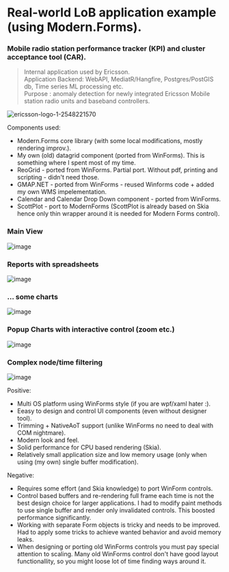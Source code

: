 # Real-world LoB application example (using Modern.Forms).

### Mobile radio station performance tracker (KPI) and cluster acceptance tool (CAR). 
> Internal application used by Ericsson.  
> Application Backend: WebAPI, MediatR/Hangfire, Postgres/PostGIS db, Time series ML processing etc.  
> Purpose : anomaly detection for newly integrated Ericsson Mobile station radio units and baseband controllers.

![ericsson-logo-1-2548221570](https://github.com/dax-leo/Modern.Forms.Showcases/assets/70173560/77f7951f-7010-4754-b5a0-ff1bbcf13d21)



Components used: 
- Modern.Forms core library (with some local modifications, mostly rendering improv.).
- My own (old) datagrid component (ported from WinForms). This is something where I spent most of my time.
- ReoGrid - ported from WinForms. Partial port. Without pdf, printing and scripting - didn't need those.
- GMAP.NET - ported from WinForms - reused Winforms code + added my own WMS impelementation.
- Calendar and Calendar Drop Down component - ported from WinForms.
- ScottPlot - port to ModernForms (ScottPlot is already based on Skia hence only thin wrapper around it is needed for Modern Forms control).

### Main View
![image](https://github.com/dax-leo/Modern.Forms.Showcases/assets/70173560/f0625b10-1efa-4206-85c9-dbeec3134bc5)

### Reports with spreadsheets
![image](https://github.com/dax-leo/Modern.Forms.Showcases/assets/70173560/298e061f-ab21-4eb6-b0f4-7fd4f40173ae)

### ... some charts
![image](https://github.com/dax-leo/Modern.Forms.Showcases/assets/70173560/cffe7305-46f2-4d66-8c68-745c0e47528b)

### Popup Charts with interactive control (zoom etc.)
![image](https://github.com/dax-leo/Modern.Forms.Showcases/assets/70173560/404e24e2-1d8b-4518-b2ae-2b621e392b31)

### Complex node/time filtering
![image](https://github.com/dax-leo/Modern.Forms.Showcases/assets/70173560/b5f24c69-1ead-471b-9dc0-8cb444cd9901)


Positive:
- Multi OS platform using WinForms style (if you are wpf/xaml hater :).
- Eeasy to design and control UI components (even without designer tool).
- Trimming + NativeAoT support (unlike WinForms no need to deal with COM nightmare).
- Modern look and feel.
- Solid performance for CPU based rendering (Skia).
- Relatively small application size and low memory usage (only when using (my own) single buffer modification).

Negative:
- Requires some effort (and Skia knowledge) to port WinForm controls.
- Control based buffers and re-rendering full frame each time is not the best design choice for larger applications. I had to modify paint methods to use single buffer and render only invalidated controls. This boosted performance significantly.
- Working with separate Form objects is tricky and needs to be improved. Had to apply some tricks to achieve wanted behavior and avoid memory leaks.
- When designing or porting old WinForms controls you must pay special attention to scaling. Many old WinForms control don't have good layout functionallity, so you might loose lot of time finding ways around it.

